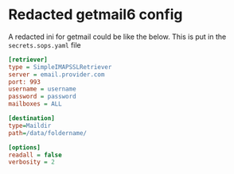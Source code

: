 # Redacted getmail6 config

A redacted ini for getmail could be like the below.  This is put in the `secrets.sops.yaml` file
```ini
[retriever]
type = SimpleIMAPSSLRetriever
server = email.provider.com
port: 993
username = username
password = password
mailboxes = ALL

[destination]
type=Maildir
path=/data/foldername/

[options]
readall = false
verbosity = 2
```

